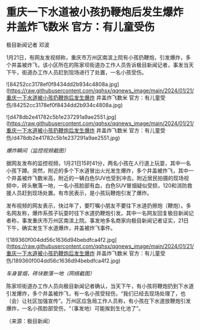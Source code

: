 # 重庆一下水道被小孩扔鞭炮后发生爆炸 井盖炸飞数米 官方：有儿童受伤

极目新闻记者 邓波

1月21日，有网友发视频称，重庆市万州区南滨上院有小孩扔鞭炮，引发爆炸，多个井盖被炸飞，该小区所在的陈家坝街道办工作人员告诉极目新闻记者，事发当天下午，街道办工作人员赶到现场进行了处置，一名小孩受伤。

![84252cc3178ef0f8434dd2b934c4808a.jpg](https://raw.githubusercontent.com/qqhsx/qqnews_image/main/2024/01/21/重庆一下水道被小孩扔鞭炮后发生爆炸 井盖炸飞数米 官方：有儿童受伤/84252cc3178ef0f8434dd2b934c4808a.jpg)

![d478db2e41782c5b1e237291a9ae2551.jpg](https://raw.githubusercontent.com/qqhsx/qqnews_image/main/2024/01/21/重庆一下水道被小孩扔鞭炮后发生爆炸 井盖炸飞数米 官方：有儿童受伤/d478db2e41782c5b1e237291a9ae2551.jpg)

_爆炸瞬间（监控视频截图）_

据网友发布的监控视频，1月21日15时41分，两名小孩在人行道上玩耍，其中一名小孩下蹲。突然，附近的多个下水道冒出火光发生爆炸，多个井盖被炸飞，其中一个井盖被炸飞数米高，附近的一辆白色SUV也受到冲击。附近居民拍摄的现场视频中，砖头散落一地，一名小孩脸部有血，白色SUV冒烟疑似受损，120和消防救援人员赶到现场处置。有市民表示，是小孩玩鞭炮引发了爆炸。

发布视频的网友表示，快过年了，要叮嘱小朋友不要往下水道扔擦炮（鞭炮）。多名网友称，爆炸系孩子玩耍时往下水道扔鞭炮引发。其中一名网友回复极目新闻记者称，事发重庆市万州区南滨上院。事发地多名商家向极目新闻记者证实，21日下午，确实发生下水道爆炸，井盖被炸飞事件。

![189360f004dd56c1636d94bebdfca4f2.jpg](https://raw.githubusercontent.com/qqhsx/qqnews_image/main/2024/01/21/重庆一下水道被小孩扔鞭炮后发生爆炸 井盖炸飞数米 官方：有儿童受伤/189360f004dd56c1636d94bebdfca4f2.jpg)

_车身冒烟，砖块散落一地（网络截图）_

陈家坝街道办工作人员向极目新闻记者确认，当天下午，有小孩将鞭炮扔到下水道引发爆炸，多个井盖被炸飞，有一名小孩受轻伤，“我们已经去现场处理了，也（会）让社区加强宣传”。万州区应急局工作人员称，有小孩在下水道放鞭炮引发爆炸，一名小孩脸部受伤，“（事发地）可能挨到生化池了”。

（来源：极目新闻）

